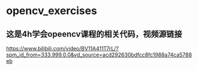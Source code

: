 # opencv_exercises
## 这是4h学会opeencv课程的相关代码，视频源链接
https://www.bilibili.com/video/BV11A411T7rL/?spm_id_from=333.999.0.0&vd_source=acd292630bdfcc8fc1988a74ca5788eb